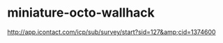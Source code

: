 miniature-octo-wallhack
=======================

http://app.icontact.com/icp/sub/survey/start?sid=127&amp;cid=1374600
